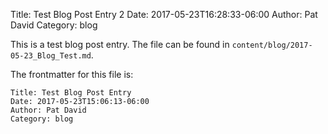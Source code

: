 Title: Test Blog Post Entry 2
Date: 2017-05-23T16:28:33-06:00 
Author: Pat David
Category: blog


This is a test blog post entry.
The file can be found in `content/blog/2017-05-23_Blog_Test.md`.

The frontmatter for this file is:

```
Title: Test Blog Post Entry
Date: 2017-05-23T15:06:13-06:00 
Author: Pat David
Category: blog
```
